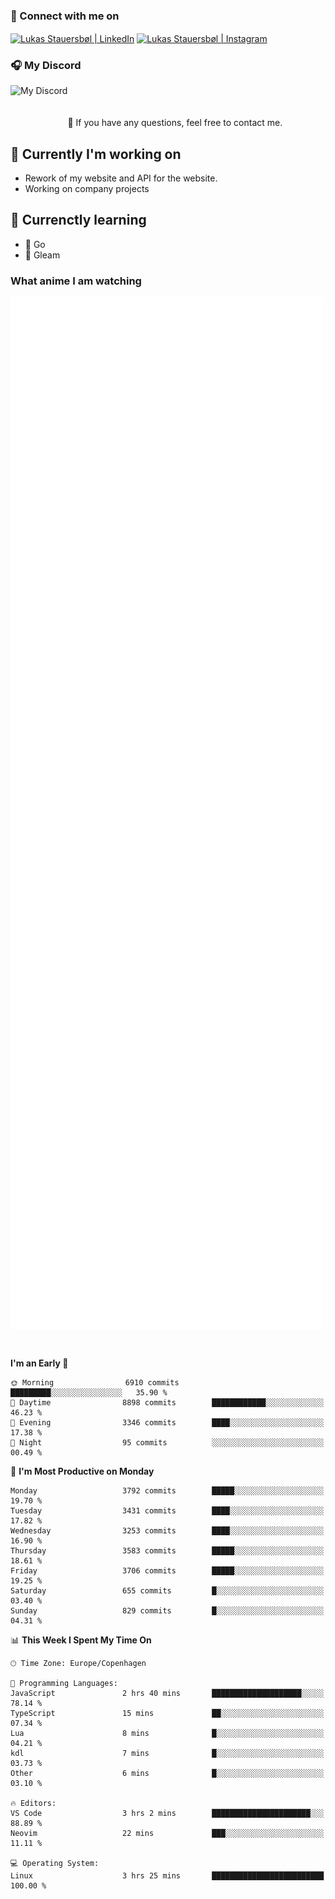 ### 🔗 Connect with me on
<a href="https://www.instagram.com/lukas_stauersbol" target="_blank"><img align="center" src="https://raw.githubusercontent.com/stauersbol/stauersbol/main/images/instagram.svg" alt="Lukas Stauersbøl | LinkedIn" width="30px"/></a>
<a href="https://www.linkedin.com/in/lukas-stauersbol/" target="_blank"><img align="center" src="https://raw.githubusercontent.com/stauersbol/stauersbol/main/images/linkedin.svg" alt="Lukas Stauersbøl | Instagram" width="30px"/></a>

<p align="center">
 <h3>🎧 My Discord</h3>
 <img align="left" height="55px" src="https://discord.c99.nl/widget/theme-2/147806323323568128.png" alt="My Discord" />
</p>

<br/>
<br/>
<br/>
💬 If you have any questions, feel free to contact me.

## 🔭 Currently I'm working on
- Rework of my website and API for the website.
- Working on company projects
 
## 🌱 Currenctly learning
- 💙 Go
- 💜 Gleam

### What anime I am watching
<a href="https://anilist.co/user/slashiy/" align="center"><img align="center" width="500px" src="metrics.plugin.personal.anilist.svg" /></a>

<br/>

<!--START_SECTION:waka-->
**I'm an Early 🐤** 

```text
🌞 Morning                6910 commits        █████████░░░░░░░░░░░░░░░░   35.90 % 
🌆 Daytime                8898 commits        ████████████░░░░░░░░░░░░░   46.23 % 
🌃 Evening                3346 commits        ████░░░░░░░░░░░░░░░░░░░░░   17.38 % 
🌙 Night                  95 commits          ░░░░░░░░░░░░░░░░░░░░░░░░░   00.49 % 
```
📅 **I'm Most Productive on Monday** 

```text
Monday                   3792 commits        █████░░░░░░░░░░░░░░░░░░░░   19.70 % 
Tuesday                  3431 commits        ████░░░░░░░░░░░░░░░░░░░░░   17.82 % 
Wednesday                3253 commits        ████░░░░░░░░░░░░░░░░░░░░░   16.90 % 
Thursday                 3583 commits        █████░░░░░░░░░░░░░░░░░░░░   18.61 % 
Friday                   3706 commits        █████░░░░░░░░░░░░░░░░░░░░   19.25 % 
Saturday                 655 commits         █░░░░░░░░░░░░░░░░░░░░░░░░   03.40 % 
Sunday                   829 commits         █░░░░░░░░░░░░░░░░░░░░░░░░   04.31 % 
```


📊 **This Week I Spent My Time On** 

```text
🕑︎ Time Zone: Europe/Copenhagen

💬 Programming Languages: 
JavaScript               2 hrs 40 mins       ████████████████████░░░░░   78.14 % 
TypeScript               15 mins             ██░░░░░░░░░░░░░░░░░░░░░░░   07.34 % 
Lua                      8 mins              █░░░░░░░░░░░░░░░░░░░░░░░░   04.21 % 
kdl                      7 mins              █░░░░░░░░░░░░░░░░░░░░░░░░   03.73 % 
Other                    6 mins              █░░░░░░░░░░░░░░░░░░░░░░░░   03.10 % 

🔥 Editors: 
VS Code                  3 hrs 2 mins        ██████████████████████░░░   88.89 % 
Neovim                   22 mins             ███░░░░░░░░░░░░░░░░░░░░░░   11.11 % 

💻 Operating System: 
Linux                    3 hrs 25 mins       █████████████████████████   100.00 % 
```


<!--END_SECTION:waka-->
